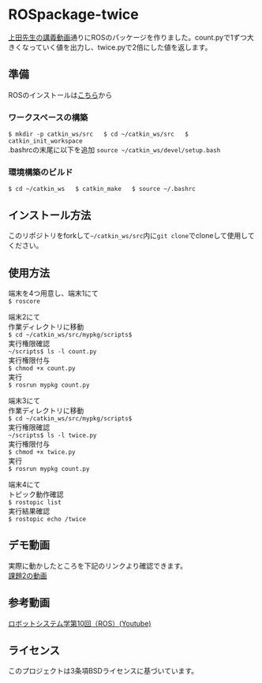 # ROSpackage-twice
[上田先生の講義動画](https://www.youtube.com/watch?v=PL85Pw_zQH0)通りにROSのパッケージを作りました。count.pyで1ずつ大きくなっていく値を出力し、twice.pyで2倍にした値を返します。

## 準備
ROSのインストールは[こちら](https://github.com/ryuichiueda/ros_setup_scripts_Ubuntu20.04_server)から
### ワークスペースの構築 
`$ mkdir -p catkin_ws/src  
$ cd ~/catkin_ws/src  
$ catkin_init_workspace  `  
.bashrcの末尾に以下を追加
`source ~/catkin_ws/devel/setup.bash`  
### 環境構築のビルド
`$ cd ~/catkin_ws  
$ catkin_make  
$ source ~/.bashrc`

## インストール方法
このリポジトリをforkして`~/catkin_ws/src`内に`git clone`でcloneして使用してください。

## 使用方法  
端末を4つ用意し、端末1にて  
`$ roscore`  

端末2にて  
作業ディレクトリに移動  
`$ cd ~/catkin_ws/src/mypkg/scripts$`  
実行権限確認  
`~/scripts$ ls -l count.py`  
実行権限付与  
`$ chmod +x count.py`  
実行  
`$ rosrun mypkg count.py`  
  
端末3にて  
作業ディレクトリに移動  
`$ cd ~/catkin_ws/src/mypkg/scripts$`   
実行権限確認  
`~/scripts$ ls -l twice.py`  
実行権限付与  
`$ chmod +x twice.py`  
実行  
`$ rosrun mypkg count.py`  

端末4にて  
トピック動作確認  
`$ rostopic list`  
実行結果確認  
`$ rostopic echo /twice`  

## デモ動画
実際に動かしたところを下記のリンクより確認できます。  
[課題2の動画](https://www.youtube.com/watch?v=x592a3M3u0I)

## 参考動画
[ロボットシステム学第10回（ROS）(Youtube)](https://www.youtube.com/watch?v=PL85Pw_zQH0)

## ライセンス
このプロジェクトは3条項BSDライセンスに基づいています。
